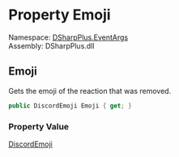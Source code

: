 # Property Emoji

Namespace: [DSharpPlus.EventArgs](DSharpPlus.EventArgs.md)  
Assembly: DSharpPlus.dll

## <a id="DSharpPlus_EventArgs_MessageReactionRemoveEmojiEventArgs_Emoji"></a>Emoji

Gets the emoji of the reaction that was removed.

```csharp
public DiscordEmoji Emoji { get; }
```

### Property Value

[DiscordEmoji](DSharpPlus.Entities.DiscordEmoji.md)

